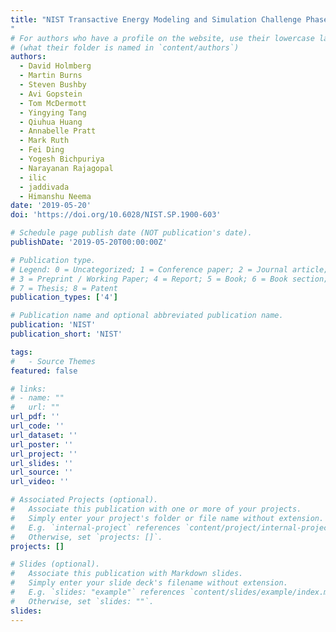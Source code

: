 ```yaml
---
title: "NIST Transactive Energy Modeling and Simulation Challenge Phase II Final Report
"
# For authors who have a profile on the website, use their lowercase last name
# (what their folder is named in `content/authors`)
authors:
  - David Holmberg
  - Martin Burns 
  - Steven Bushby 
  - Avi Gopstein
  - Tom McDermott
  - Yingying Tang 
  - Qiuhua Huang
  - Annabelle Pratt
  - Mark Ruth
  - Fei Ding
  - Yogesh Bichpuriya
  - Narayanan Rajagopal
  - ilic
  - jaddivada
  - Himanshu Neema
date: '2019-05-20'
doi: 'https://doi.org/10.6028/NIST.SP.1900-603'

# Schedule page publish date (NOT publication's date).
publishDate: '2019-05-20T00:00:00Z'

# Publication type.
# Legend: 0 = Uncategorized; 1 = Conference paper; 2 = Journal article;
# 3 = Preprint / Working Paper; 4 = Report; 5 = Book; 6 = Book section;
# 7 = Thesis; 8 = Patent
publication_types: ['4']

# Publication name and optional abbreviated publication name.
publication: 'NIST'
publication_short: 'NIST'

tags:
#   - Source Themes
featured: false

# links:
# - name: ""
#   url: ""
url_pdf: ''
url_code: ''
url_dataset: ''
url_poster: ''
url_project: ''
url_slides: ''
url_source: ''
url_video: ''

# Associated Projects (optional).
#   Associate this publication with one or more of your projects.
#   Simply enter your project's folder or file name without extension.
#   E.g. `internal-project` references `content/project/internal-project/index.md`.
#   Otherwise, set `projects: []`.
projects: []

# Slides (optional).
#   Associate this publication with Markdown slides.
#   Simply enter your slide deck's filename without extension.
#   E.g. `slides: "example"` references `content/slides/example/index.md`.
#   Otherwise, set `slides: ""`.
slides:
---
```

